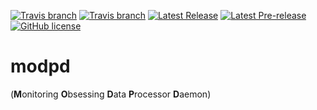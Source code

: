[![Travis branch](https://img.shields.io/travis/ccztux/modpd/master.svg?label=build%20%28master%29)](https://travis-ci.org/ccztux/modpd)
[![Travis branch](https://img.shields.io/travis/ccztux/modpd/devel.svg?label=build%20%28devel%29)](https://travis-ci.org/ccztux/modpd)
[![Latest Release](https://img.shields.io/github/release/ccztux/modpd.svg?label=latest%20release)](https://github.com/ccztux/modpd/releases/latest)
[![Latest Pre-release](https://img.shields.io/badge/latest%20pre--release-v1.0.2--beta1-orange.svg)](https://github.com/ccztux/modpd/releases/tag/1.0.2-beta1)
[![GitHub license](https://img.shields.io/badge/license-AGPL-blue.svg)](https://github.com/ccztux/modpd/blob/master/LICENSE)



# modpd
(**M**onitoring **O**bsessing **D**ata **P**rocessor **D**aemon)
